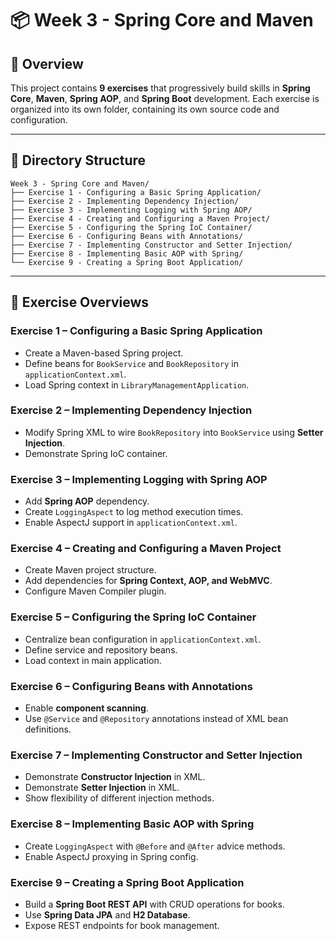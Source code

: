 # 📦 Week 3 - Spring Core and Maven

## 📝 Overview
This project contains **9 exercises** that progressively build skills in **Spring Core**, **Maven**, **Spring AOP**, and **Spring Boot** development.
Each exercise is organized into its own folder, containing its own source code and configuration.

---

## 📂 Directory Structure

```
Week 3 - Spring Core and Maven/
├── Exercise 1 - Configuring a Basic Spring Application/
├── Exercise 2 - Implementing Dependency Injection/
├── Exercise 3 - Implementing Logging with Spring AOP/
├── Exercise 4 - Creating and Configuring a Maven Project/
├── Exercise 5 - Configuring the Spring IoC Container/
├── Exercise 6 - Configuring Beans with Annotations/
├── Exercise 7 - Implementing Constructor and Setter Injection/
├── Exercise 8 - Implementing Basic AOP with Spring/
└── Exercise 9 - Creating a Spring Boot Application/
```

---

## 📖 Exercise Overviews

### **Exercise 1 – Configuring a Basic Spring Application**
- Create a Maven-based Spring project.
- Define beans for `BookService` and `BookRepository` in `applicationContext.xml`.
- Load Spring context in `LibraryManagementApplication`.

### **Exercise 2 – Implementing Dependency Injection**
- Modify Spring XML to wire `BookRepository` into `BookService` using **Setter Injection**.
- Demonstrate Spring IoC container.

### **Exercise 3 – Implementing Logging with Spring AOP**
- Add **Spring AOP** dependency.
- Create `LoggingAspect` to log method execution times.
- Enable AspectJ support in `applicationContext.xml`.

### **Exercise 4 – Creating and Configuring a Maven Project**
- Create Maven project structure.
- Add dependencies for **Spring Context, AOP, and WebMVC**.
- Configure Maven Compiler plugin.

### **Exercise 5 – Configuring the Spring IoC Container**
- Centralize bean configuration in `applicationContext.xml`.
- Define service and repository beans.
- Load context in main application.

### **Exercise 6 – Configuring Beans with Annotations**
- Enable **component scanning**.
- Use `@Service` and `@Repository` annotations instead of XML bean definitions.

### **Exercise 7 – Implementing Constructor and Setter Injection**
- Demonstrate **Constructor Injection** in XML.
- Demonstrate **Setter Injection** in XML.
- Show flexibility of different injection methods.

### **Exercise 8 – Implementing Basic AOP with Spring**
- Create `LoggingAspect` with `@Before` and `@After` advice methods.
- Enable AspectJ proxying in Spring config.

### **Exercise 9 – Creating a Spring Boot Application**
- Build a **Spring Boot REST API** with CRUD operations for books.
- Use **Spring Data JPA** and **H2 Database**.
- Expose REST endpoints for book management.
